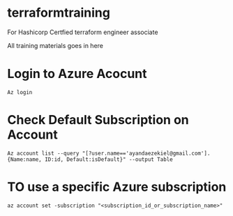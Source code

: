 # terraformtraining
For Hashicorp Certfied terraform engineer associate

All training materials goes in here 


# Login to Azure Acocunt 

` Az login `

# Check Default Subscription on Account 

` Az account list --query "[?user.name=='ayandaezekiel@gmail.com'].{Name:name, ID:id, Default:isDefault}" --output Table `

# TO use a specific Azure subscription 

` az account set -subscription "<subscription_id_or_subscription_name>" `

